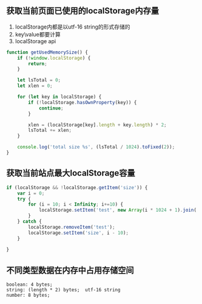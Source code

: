 ## 获取当前页面已使用的localStorage内存量
1. localStorage内都是以utf-16 string的形式存储的
2. key\value都要计算
3. localStorage api

```js
function getUsedMemorySize() {
    if (!window.localStorage) {
        return;
    }

    let lsTotal = 0;
    let xlen = 0;

    for (let key in localStorage) {
        if (!localStorage.hasOwnProperty(key)) {
            continue;
        }

        xlen = (localStorage[key].length + key.length) * 2;
        lsTotal += xlen;
    }

    console.log('total size %s', (lsTotal / 1024).toFixed(2));
}

```

## 获取当前站点最大localStorage容量
```js
if (localStorage && !localStorage.getItem('size')) {
    var i = 0;
    try {
        for (i = 10; i < Infinity; i+=10) {
            localStorage.setItem('test', new Array(i * 1024 + 1).join('a') );
        }
    } catch {
        localStorage.removeItem('test');
        localStorage.setItem('size', i - 10);
    }
    
}
```


## 不同类型数据在内存中占用存储空间

```
boolean: 4 bytes;
string: (length * 2) bytes;  utf-16 string
number: 8 bytes;

```
